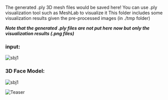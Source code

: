 The generated .ply 3D mesh files would be saved here!
You can use .ply visualization tool such as MeshLab to visualize it
This folder includes some visualization results given the pre-processed images (in ./tmp folder)

***Note that the generated .ply files are not put here now but only the visualization results (.png files)***

### input: ### 
![sbj1](https://github.com/fengju514/Expression-Net/tree/master/tmp/subject1_a.jpg)
### 3D Face Model: ### 
![sbj1](https://github.com/fengju514/Expression-Net/tree/master/output_ply/subject1_a_00.png)

![Teaser](https://github.com/fengju514/Expression-Net/blob/master/ExpNet_teaser_v2.jpg)


